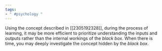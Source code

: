 ```yaml
---
tags:
- " #psychology "
---
```


Using the concept described in [[2305192328]], during the process of learning, it may be more efficient to prioritize understanding the inputs and outputs rather than the internal workings of the *black box*. When there is time, you may deeply investigate the concept hidden by the *black box*.
